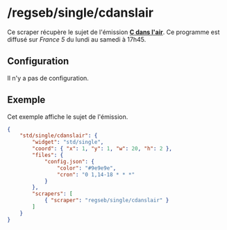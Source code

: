 # /regseb/single/cdanslair

Ce scraper récupère le sujet de l'émission
**[C dans l'air](http://www.france5.fr/emissions/c-dans-l-air)**. Ce programme
est diffusé sur *France 5* du lundi au samedi à 17h45.

## Configuration

Il n'y a pas de configuration.

## Exemple

Cet exemple affiche le sujet de l'émission.

```JSON
{
    "std/single/cdanslair": {
        "widget": "std/single",
        "coord": { "x": 1, "y": 1, "w": 20, "h": 2 },
        "files": {
            "config.json": {
                "color": "#9e9e9e",
                "cron": "0 1,14-18 * * *"
            }
        },
        "scrapers": [
            { "scraper": "regseb/single/cdanslair" }
        ]
    }
}
```
